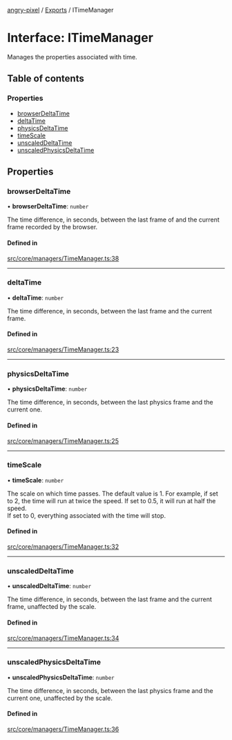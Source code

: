 [angry-pixel](../README.md) / [Exports](../modules.md) / ITimeManager

# Interface: ITimeManager

Manages the properties associated with time.

## Table of contents

### Properties

- [browserDeltaTime](ITimeManager.md#browserdeltatime)
- [deltaTime](ITimeManager.md#deltatime)
- [physicsDeltaTime](ITimeManager.md#physicsdeltatime)
- [timeScale](ITimeManager.md#timescale)
- [unscaledDeltaTime](ITimeManager.md#unscaleddeltatime)
- [unscaledPhysicsDeltaTime](ITimeManager.md#unscaledphysicsdeltatime)

## Properties

### browserDeltaTime

• **browserDeltaTime**: `number`

The time difference, in seconds, between the last frame of and the current frame recorded by the browser.

#### Defined in

[src/core/managers/TimeManager.ts:38](https://github.com/angry-pixel-studio/angry-pixel-engine/blob/2e7a4eb/src/core/managers/TimeManager.ts#L38)

___

### deltaTime

• **deltaTime**: `number`

The time difference, in seconds, between the last frame and the current frame.

#### Defined in

[src/core/managers/TimeManager.ts:23](https://github.com/angry-pixel-studio/angry-pixel-engine/blob/2e7a4eb/src/core/managers/TimeManager.ts#L23)

___

### physicsDeltaTime

• **physicsDeltaTime**: `number`

The time difference, in seconds, between the last physics frame and the current one.

#### Defined in

[src/core/managers/TimeManager.ts:25](https://github.com/angry-pixel-studio/angry-pixel-engine/blob/2e7a4eb/src/core/managers/TimeManager.ts#L25)

___

### timeScale

• **timeScale**: `number`

The scale on which time passes. The default value is 1.
For example, if set to 2, the time will run at twice the speed.
If set to 0.5, it will run at half the speed.\
If set to 0, everything associated with the time will stop.

#### Defined in

[src/core/managers/TimeManager.ts:32](https://github.com/angry-pixel-studio/angry-pixel-engine/blob/2e7a4eb/src/core/managers/TimeManager.ts#L32)

___

### unscaledDeltaTime

• **unscaledDeltaTime**: `number`

The time difference, in seconds, between the last frame and the current frame, unaffected by the scale.

#### Defined in

[src/core/managers/TimeManager.ts:34](https://github.com/angry-pixel-studio/angry-pixel-engine/blob/2e7a4eb/src/core/managers/TimeManager.ts#L34)

___

### unscaledPhysicsDeltaTime

• **unscaledPhysicsDeltaTime**: `number`

The time difference, in seconds, between the last physics frame and the current one, unaffected by the scale.

#### Defined in

[src/core/managers/TimeManager.ts:36](https://github.com/angry-pixel-studio/angry-pixel-engine/blob/2e7a4eb/src/core/managers/TimeManager.ts#L36)
